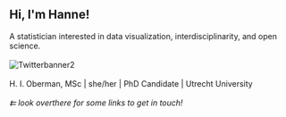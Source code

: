 ## Hi, I'm Hanne! 
A statistician interested in data visualization, interdisciplinarity, and open science. 
<br/><br/>
![Twitterbanner2](https://user-images.githubusercontent.com/38891540/150965992-bb00a8a2-a331-4ca4-88d0-8eb742ed2102.jpg)
<br/><br/>
H. I. Oberman, MSc | she/her | PhD Candidate | Utrecht University
<br/><br/>
*⇇ look overthere for some links to get in touch!* <br/><br/>


<!--
**hanneoberman/hanneoberman** is a ✨ _special_ ✨ repository because its `README.md` (this file) appears on your GitHub profile.

Here are some ideas to get you started:

- 🔭 I’m currently working on ...
- 🌱 I’m currently learning ...
- 👯 I’m looking to collaborate on ...
- 🤔 I’m looking for help with ...
- 💬 Ask me about ...
- 📫 How to reach me: ...
- 😄 Pronouns: ...
- ⚡ Fun fact: ...
-->
